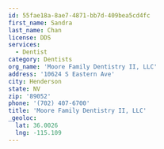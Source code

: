 ```yaml
---
id: 55fae18a-8ae7-4871-bb7d-409bea5cd4fc
first_name: Sandra
last_name: Chan
license: DDS
services:
  - Dentist
category: Dentists
org_name: 'Moore Family Dentistry II, LLC'
address: '10624 S Eastern Ave'
city: Henderson
state: NV
zip: '89052'
phone: '(702) 407-6700'
title: 'Moore Family Dentistry II, LLC'
_geoloc:
  lat: 36.0026
  lng: -115.109
---
```

